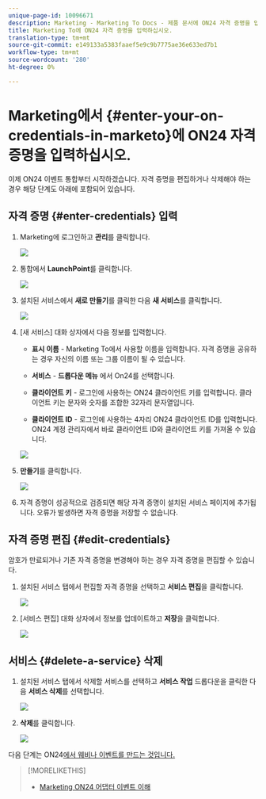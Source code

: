 ```yaml
---
unique-page-id: 10096671
description: Marketing - Marketing To Docs - 제품 문서에 ON24 자격 증명을 입력하십시오.
title: Marketing To에 ON24 자격 증명을 입력하십시오.
translation-type: tm+mt
source-git-commit: e149133a5383faaef5e9c9b7775ae36e633ed7b1
workflow-type: tm+mt
source-wordcount: '280'
ht-degree: 0%

---
```



# Marketing에서 {#enter-your-on-credentials-in-marketo}에 ON24 자격 증명을 입력하십시오.

이제 ON24 이벤트 통합부터 시작하겠습니다. 자격 증명을 편집하거나 삭제해야 하는 경우 해당 단계도 아래에 포함되어 있습니다.

## 자격 증명 {#enter-credentials} 입력

1. Marketing에 로그인하고 **관리**&#x200B;를 클릭합니다.

   ![](assets/admin.png)

1. 통합에서 **LaunchPoint**&#x200B;를 클릭합니다.

   ![](assets/image2015-12-22-13-3a15-3a38.png)

1. 설치된 서비스에서 **새로 만들기**&#x200B;를 클릭한 다음 **새 서비스**&#x200B;를 클릭합니다.

   ![](assets/image2015-12-22-13-3a18-3a54.png)

1. [새 서비스] 대화 상자에서 다음 정보를 입력합니다.

   * **표시 이름**  - Marketing To에서 사용할 이름을 입력합니다. 자격 증명을 공유하는 경우 자신의 이름 또는 그룹 이름이 될 수 있습니다.
   * **서비스**  -  **드롭다운 메뉴** 에서 On24를 선택합니다.

   * **클라이언트 키**  - 로그인에 사용하는 ON24 클라이언트 키를 입력합니다. 클라이언트 키는 문자와 숫자를 조합한 32자리 문자열입니다.
   * **클라이언트 ID**  - 로그인에 사용하는 4자리 ON24 클라이언트 ID를 입력합니다. ON24 계정 관리자에서 바로 클라이언트 ID와 클라이언트 키를 가져올 수 있습니다.

   ![](assets/image2015-12-22-13-3a38-3a52.png)

1. **만들기**&#x200B;를 클릭합니다.

   ![](assets/image2015-12-22-13-3a28-3a55.png)

1. 자격 증명이 성공적으로 검증되면 해당 자격 증명이 설치된 서비스 페이지에 추가됩니다. 오류가 발생하면 자격 증명을 저장할 수 없습니다.

## 자격 증명 편집 {#edit-credentials}

암호가 만료되거나 기존 자격 증명을 변경해야 하는 경우 자격 증명을 편집할 수 있습니다.

1. 설치된 서비스 탭에서 편집할 자격 증명을 선택하고 **서비스 편집**&#x200B;을 클릭합니다.

   ![](assets/six.png)

1. [서비스 편집] 대화 상자에서 정보를 업데이트하고 **저장**&#x200B;을 클릭합니다.

   ![](assets/seven.png)

## 서비스 {#delete-a-service} 삭제

1. 설치된 서비스 탭에서 삭제할 서비스를 선택하고 **서비스 작업** 드롭다운을 클릭한 다음 **서비스 삭제**&#x200B;를 선택합니다.

   ![](assets/eight.png)

1. **삭제**&#x200B;를 클릭합니다.

   ![](assets/nine.png)

다음 단계는 ON24[에서 웨비나 이벤트를 만드는 것입니다.](create-your-webinar-event-in-on24.md)

>[!MORELIKETHIS]
>
>* [Marketing ON24 어댑터 이벤트 이해](understanding-marketo-on24-adapter-events.md)

>



